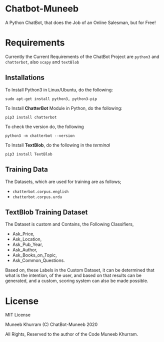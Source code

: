 # Chatbot-Muneeb
A Python ChatBot, that does the Job of an Online Salesman, but for Free!

# Requirements

Currently the Current Requirements of the ChatBot Project are ```python3``` and ```chatterbot```, also ```scapy``` and ```textBlob```

## Installations

To Install Python3 in Linux/Ubuntu, do the following:

```
sudo apt-get install python3, python3-pip
```

To Install **ChatterBot** Module in Python, do the following:

```
pip3 install chatterbot
```

To check the version do, the following

```
python3 -m chatterbot --version
```

To Install **TextBlob**, do the following in the *terminal*

```
pip3 install TextBlob
```

## Training Data

The Datasets, which are used for training are as follows;

- ``chatterbot.corpus.english``
- ``chatterbot.corpus.urdu``

## TextBlob Training Dataset

The Dataset is custom and Contains, the Following Classifiers, 

- Ask_Price,
- Ask_Location,
- Ask_Pub_Year,
- Ask_Author,
- Ask_Books_on_Topic,
- Ask_Common_Questions.

Based on, these Labels in the Custom Dataset, it can be determined that what is the intention, of the user, and based on that results can be generated, and a custom, scoring system can also be made possible.

# License 

MIT License 

Muneeb Khurram (C) ChatBot-Muneeb 2020

All Rights, Reserved to the author of the Code Muneeb Khurram.


